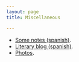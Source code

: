 ```yaml
---
layout: page
title: Miscellaneous

---
```


- [Some notes (spanish)](https://igomezv.github.io/other/posts).
- [Literary blog (spanish)](http://www.neorelativista.blogspot.com).
- [Photos](https://www.flickr.com/photos/neorelativista).


